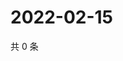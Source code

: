 # 2022-02-15

共 0 条

<!-- BEGIN WEIBO -->
<!-- 最后更新时间 Tue Feb 15 2022 19:09:24 GMT+0800 (China Standard Time) -->

<!-- END WEIBO -->
